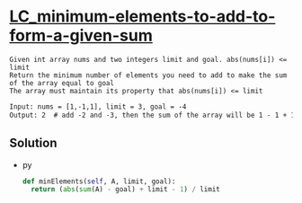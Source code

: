 # [LC_minimum-elements-to-add-to-form-a-given-sum](https://leetcode.com/problems/minimum-elements-to-add-to-form-a-given-sum)

```en
Given int array nums and two integers limit and goal. abs(nums[i]) <= limit
Return the minimum number of elements you need to add to make the sum of the array equal to goal
The array must maintain its property that abs(nums[i]) <= limit
```

```txt
Input: nums = [1,-1,1], limit = 3, goal = -4
Output: 2  # add -2 and -3, then the sum of the array will be 1 - 1 + 1 - 2 - 3 = -4
```

## Solution

* py

  ```py
  def minElements(self, A, limit, goal):
    return (abs(sum(A) - goal) + limit - 1) / limit
  ```
